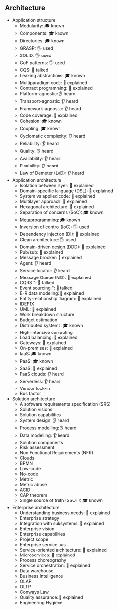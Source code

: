 ## Architecture

- Application structure
  - Modularity: 🎓 known
  - Components: 🎓 known
  - Directories: 🎓 known
  - GRASP: 🖐️ used
  - SOLID: 🖐️ used
  - GoF patterns: 🖐️ used
  - CQS: 📢 talked
  - Leaking abstractions: 🎓 known
  - Multiparadigm code: 🙋 explained
  - Contract programming: 🙋 explained
  - Platform-agnostic: 👂 heard
  - Transport-agnostic: 👂 heard
  - Framework-agnostic: 👂 heard
  - Code coverage: 🙋 explained
  - Cohesion: 🎓 known
  - Coupling: 🎓 known
  - Cyclomatic complexity: 👂 heard
  - Reliability: 👂 heard
  - Quality: 👂 heard
  - Availability: 👂 heard
  - Flexibility: 👂 heard
  - Law of Demeter (LoD): 👂 heard
- Application architecture
  - Isolation between layer: 🙋 explained
  - Domain-specific language (DSL): 🙋 explained
  - System vs applied code: 🙋 explained
  - Multilayer approach: 🙋 explained
  - Hexagonal architecture: 🙋 explained
  - Separation of concerns (SoC): 🎓 known
  - Metaprogramming: 🎓 known
  - Inversion of control (IoC): 🖐️ used
  - Dependency injection (DI): 🙋 explained
  - Clean architecture: 🖐️ used
  - Domain-driven design (DDD): 🙋 explained
  - Pub/sub: 🙋 explained
  - Message brocker: 🙋 explained
  - Agent: 👂 heard
  - Service locator: 👂 heard
  - Message Queue (MQ): 🙋 explained
  - CQRS ": 📢 talked
  - Event sourcing ": 📢 talked
  - E-R data modeling: 🙋 explained
  - Entity-relationship diagram: 🙋 explained
  - IDEF1X
  - UML: 🙋 explained
  - Work breakdown structure
  - Budget estimation
  - Distributed systems: 🎓 known
  - High-intensive computing
  - Load balancing: 🙋 explained
  - Gateways: 🙋 explained
  - On-premises: 🙋 explained
  - IaaS: 🎓 known
  - PaaS: 🎓 known
  - SaaS: 🙋 explained
  - FaaS clouds: 👂 heard
  - Serverless: 👂 heard
  - Vendor lock-in
  - Bus factor
- Solution architecture
  - A software requirements specification (SRS)
  - Solution visions
  - Solution capabilities
  - System design: 👂 heard
  - Process modelling: 👂 heard
  - Data modelling: 👂 heard
  - Solution components
  - Risk assessment
  - Non Functional Requirements (NFR)
  - Clouds
  - BPMN
  - Low-code
  - No-code
  - Metric
  - Metric abuse
  - ACID
  - CAP theorem
  - Single source of truth (SSOT): 🎓 known
- Enterprise architecture
  - Understanding business needs: 🙋 explained
  - Enterprise strategy
  - Integration with subsystems: 🙋 explained
  - Enterprise vision
  - Enterprise capabilities
  - Project scope
  - Enterprise service bus
  - Service-oriented architecture: 🙋 explained
  - Microservices: 🙋 explained
  - Process choreography
  - Service orchestration: 🙋 explained
  - Data warehouse
  - Business Intelligence
  - OLAP
  - OLTP
  - Conways Law
  - Quality assurance: 🙋 explained
  - Engineering Hygiene
